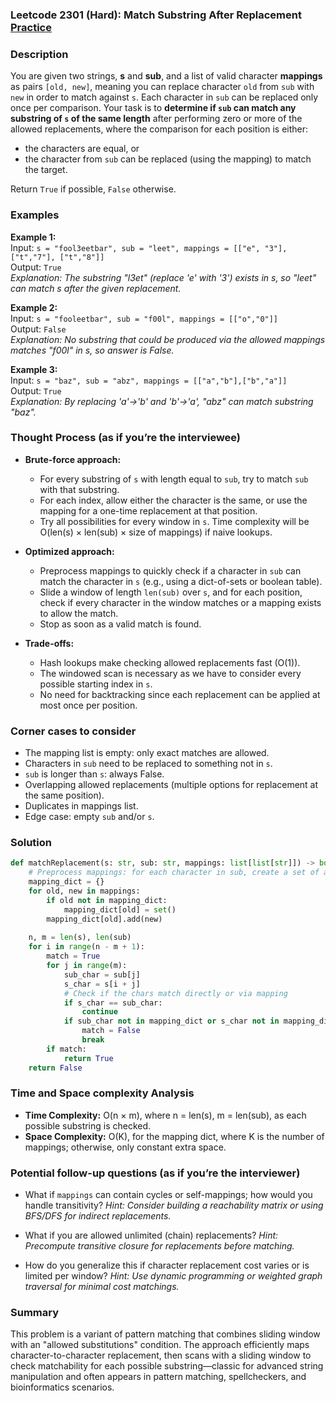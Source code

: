 ### Leetcode 2301 (Hard): Match Substring After Replacement [Practice](https://leetcode.com/problems/match-substring-after-replacement)

### Description  
You are given two strings, **s** and **sub**, and a list of valid character **mappings** as pairs `[old, new]`, meaning you can replace character `old` from `sub` with `new` in order to match against `s`. Each character in `sub` can be replaced only once per comparison. Your task is to **determine if `sub` can match any substring of `s` of the same length** after performing zero or more of the allowed replacements, where the comparison for each position is either:
- the characters are equal, or
- the character from `sub` can be replaced (using the mapping) to match the target.

Return `True` if possible, `False` otherwise.

### Examples  

**Example 1:**  
Input: `s = "fool3eetbar", sub = "leet", mappings = [["e", "3"], ["t","7"], ["t","8"]]`  
Output: `True`  
*Explanation: The substring "l3et" (replace 'e' with '3') exists in s, so "leet" can match s after the given replacement.*

**Example 2:**  
Input: `s = "fooleetbar", sub = "f00l", mappings = [["o","0"]]`  
Output: `False`  
*Explanation: No substring that could be produced via the allowed mappings matches "f00l" in s, so answer is False.*

**Example 3:**  
Input: `s = "baz", sub = "abz", mappings = [["a","b"],["b","a"]]`  
Output: `True`  
*Explanation: By replacing 'a'→'b' and 'b'→'a', "abz" can match substring "baz".*

### Thought Process (as if you’re the interviewee)  
- **Brute-force approach:**  
    - For every substring of `s` with length equal to `sub`, try to match `sub` with that substring.
    - For each index, allow either the character is the same, or use the mapping for a one-time replacement at that position.
    - Try all possibilities for every window in `s`. Time complexity will be O(len(s) × len(sub) × size of mappings) if naive lookups.

- **Optimized approach:**  
    - Preprocess mappings to quickly check if a character in `sub` can match the character in `s` (e.g., using a dict-of-sets or boolean table).
    - Slide a window of length `len(sub)` over `s`, and for each position, check if every character in the window matches or a mapping exists to allow the match.
    - Stop as soon as a valid match is found.

- **Trade-offs:**  
    - Hash lookups make checking allowed replacements fast (O(1)).
    - The windowed scan is necessary as we have to consider every possible starting index in `s`.
    - No need for backtracking since each replacement can be applied at most once per position.

### Corner cases to consider  
- The mapping list is empty: only exact matches are allowed.
- Characters in `sub` need to be replaced to something not in `s`.
- `sub` is longer than `s`: always False.
- Overlapping allowed replacements (multiple options for replacement at the same position).
- Duplicates in mappings list.
- Edge case: empty `sub` and/or `s`.

### Solution

```python
def matchReplacement(s: str, sub: str, mappings: list[list[str]]) -> bool:
    # Preprocess mappings: for each character in sub, create a set of allowable replacements
    mapping_dict = {}
    for old, new in mappings:
        if old not in mapping_dict:
            mapping_dict[old] = set()
        mapping_dict[old].add(new)
        
    n, m = len(s), len(sub)
    for i in range(n - m + 1):
        match = True
        for j in range(m):
            sub_char = sub[j]
            s_char = s[i + j]
            # Check if the chars match directly or via mapping
            if s_char == sub_char:
                continue
            if sub_char not in mapping_dict or s_char not in mapping_dict[sub_char]:
                match = False
                break
        if match:
            return True
    return False
```

### Time and Space complexity Analysis  

- **Time Complexity:** O(n × m), where n = len(s), m = len(sub), as each possible substring is checked.
- **Space Complexity:** O(K), for the mapping dict, where K is the number of mappings; otherwise, only constant extra space.

### Potential follow-up questions (as if you’re the interviewer)  

- What if `mappings` can contain cycles or self-mappings; how would you handle transitivity?
  *Hint: Consider building a reachability matrix or using BFS/DFS for indirect replacements.*

- What if you are allowed unlimited (chain) replacements?
  *Hint: Precompute transitive closure for replacements before matching.*

- How do you generalize this if character replacement cost varies or is limited per window?
  *Hint: Use dynamic programming or weighted graph traversal for minimal cost matchings.*

### Summary
This problem is a variant of pattern matching that combines sliding window with an "allowed substitutions" condition. The approach efficiently maps character-to-character replacement, then scans with a sliding window to check matchability for each possible substring—classic for advanced string manipulation and often appears in pattern matching, spellcheckers, and bioinformatics scenarios.